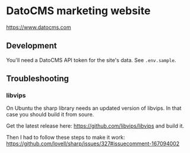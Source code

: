 # DatoCMS marketing website

https://www.datocms.com

## Development

You'll need a DatoCMS API token for the site's data. See `.env.sample`.

## Troubleshooting

### libvips

On Ubuntu the sharp library needs an updated version of libvips. In that case you should build it from soure.

Get the latest release here: https://github.com/libvips/libvips and build it.

Then I had to follow these steps to make it work: https://github.com/lovell/sharp/issues/327#issuecomment-167094002
